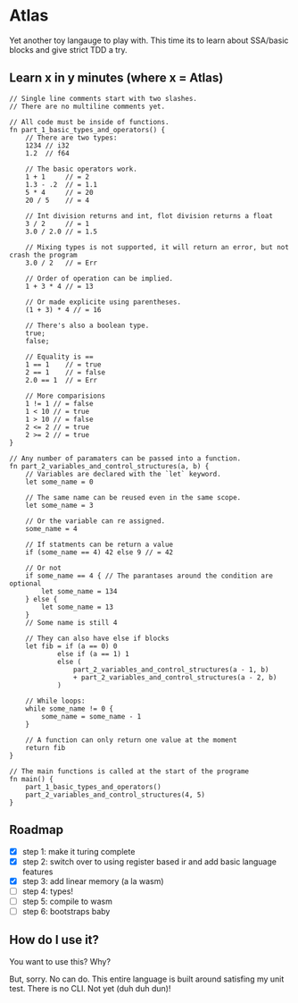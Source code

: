 # Atlas

Yet another toy langauge to play with. This time its to learn about SSA/basic
blocks and give strict TDD a try.

## Learn x in y minutes (where x = Atlas)

```
// Single line comments start with two slashes.
// There are no multiline comments yet.

// All code must be inside of functions.
fn part_1_basic_types_and_operators() {
    // There are two types:
    1234 // i32
    1.2  // f64

    // The basic operators work.
    1 + 1     // = 2
    1.3 - .2  // = 1.1
    5 * 4     // = 20
    20 / 5    // = 4
    
    // Int division returns and int, flot division returns a float
    3 / 2     // = 1
    3.0 / 2.0 // = 1.5
    
    // Mixing types is not supported, it will return an error, but not crash the program
    3.0 / 2   // = Err

    // Order of operation can be implied.
    1 + 3 * 4 // = 13

    // Or made explicite using parentheses.
    (1 + 3) * 4 // = 16

    // There's also a boolean type.
    true;
    false;

    // Equality is ==
    1 == 1    // = true
    2 == 1    // = false
    2.0 == 1  // = Err

    // More comparisions
    1 != 1 // = false
    1 < 10 // = true
    1 > 10 // = false
    2 <= 2 // = true
    2 >= 2 // = true
}

// Any number of paramaters can be passed into a function.
fn part_2_variables_and_control_structures(a, b) {
    // Variables are declared with the `let` keyword.
    let some_name = 0

    // The same name can be reused even in the same scope.
    let some_name = 3

    // Or the variable can re assigned.
    some_name = 4

    // If statments can be return a value
    if (some_name == 4) 42 else 9 // = 42

    // Or not
    if some_name == 4 { // The parantases around the condition are optional
        let some_name = 134
    } else {
        let some_name = 13
    }
    // Some name is still 4 

    // They can also have else if blocks
    let fib = if (a == 0) 0
            else if (a == 1) 1
            else (
                part_2_variables_and_control_structures(a - 1, b)
                + part_2_variables_and_control_structures(a - 2, b)
            )

    // While loops:
    while some_name != 0 {
        some_name = some_name - 1
    }

    // A function can only return one value at the moment
    return fib
}

// The main functions is called at the start of the programe
fn main() {
    part_1_basic_types_and_operators()
    part_2_variables_and_control_structures(4, 5)
}
```

## Roadmap

- [x] step 1: make it turing complete
- [x] step 2: switch over to using register based ir and add basic language
      features
- [x] step 3: add linear memory (a la wasm)
- [ ] step 4: types!
- [ ] step 5: compile to wasm
- [ ] step 6: bootstraps baby

## How do I use it?

You want to use this? Why?

But, sorry. No can do. This entire language is built around satisfing my unit
test. There is no CLI. Not yet (duh duh dun)!
